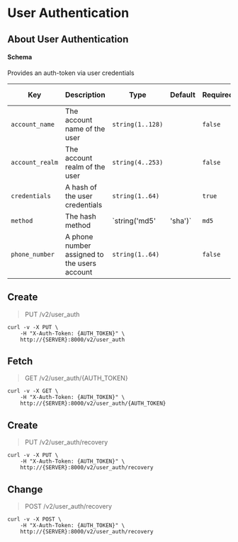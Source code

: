 # User Authentication

## About User Authentication

#### Schema

Provides an auth-token via user credentials



Key | Description | Type | Default | Required | Support Level
--- | ----------- | ---- | ------- | -------- | -------------
`account_name` | The account name of the user | `string(1..128)` |   | `false` |  
`account_realm` | The account realm of the user | `string(4..253)` |   | `false` |  
`credentials` | A hash of the user credentials | `string(1..64)` |   | `true` |  
`method` | The hash method | `string('md5' | 'sha')` | `md5` | `false` |  
`phone_number` | A phone number assigned to the users account | `string(1..64)` |   | `false` |  



## Create

> PUT /v2/user_auth

```shell
curl -v -X PUT \
    -H "X-Auth-Token: {AUTH_TOKEN}" \
    http://{SERVER}:8000/v2/user_auth
```

## Fetch

> GET /v2/user_auth/{AUTH_TOKEN}

```shell
curl -v -X GET \
    -H "X-Auth-Token: {AUTH_TOKEN}" \
    http://{SERVER}:8000/v2/user_auth/{AUTH_TOKEN}
```

## Create

> PUT /v2/user_auth/recovery

```shell
curl -v -X PUT \
    -H "X-Auth-Token: {AUTH_TOKEN}" \
    http://{SERVER}:8000/v2/user_auth/recovery
```

## Change

> POST /v2/user_auth/recovery

```shell
curl -v -X POST \
    -H "X-Auth-Token: {AUTH_TOKEN}" \
    http://{SERVER}:8000/v2/user_auth/recovery
```

